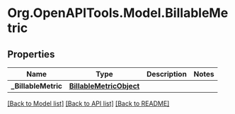 
# Org.OpenAPITools.Model.BillableMetric

## Properties

Name | Type | Description | Notes
------------ | ------------- | ------------- | -------------
**_BillableMetric** | [**BillableMetricObject**](BillableMetricObject.md) |  | 

[[Back to Model list]](../README.md#documentation-for-models)
[[Back to API list]](../README.md#documentation-for-api-endpoints)
[[Back to README]](../README.md)


